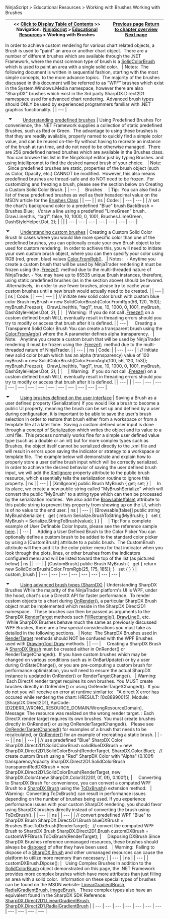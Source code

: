 ﻿
NinjaScript > Educational Resources > Working with Brushes
Working with Brushes

| << [Click to Display Table of Contents](working_with_brushes.md) >> **Navigation:**     [NinjaScript](ninjascript-1.md) > [Educational Resources](educational_resources-1.md) > Working with Brushes | [Previous page](using_sharpdx_for_custom_chart_rendering-1.md) [Return to chapter overview](educational_resources-1.md) [Next page](working_with_chart_object_coordinates-1.md) |
| --- | --- |
In order to achieve custom rendering for various chart related objects, a Brush is used to "paint" an area or another chart object.  There are a number of different brushes which are available through the .NET Framework, where the most common type of brush is a [SolidColorBrush](https://msdn.microsoft.com/en-us/library/system.windows.media.solidcolorbrush(v=vs.110).aspx) which is used to paint an area with a single solid color. 
 
| Notes:  The following document is written in sequential fashion, starting with the most simple concepts, to the more advance topics.  The majority of the brushes discussed in this document will be referred to as "WPF" brushes which exist in the System.Windows.Media namespace, however there are also "SharpDX" brushes which exist in the 3rd party SharpDX.Direct2D1 namespace used for advanced chart rendering.  Advanced brush types should ONLY be used by experienced programmers familiar with .NET graphics functionality. |
| --- |

 
![tog_minus](tog_minus-1.gif)        [Understanding predefined brushes](javascript:HMToggle('toggle','Understandingpredefinedbrushes','Understandingpredefinedbrushes_ICON'))
| Using Predefined Brushes For convenience, the .NET Framework supplies a collection of static predefined Brushes, such as Red or Green.  The advantage to using these brushes is that they are readily available, properly named to quickly find a simple color value, and can be reused on-the-fly without having to recreate an instance of the brush at run time, and do not need to be otherwise managed.  There are 256 predefined named brushes which are available in the Brushes class.  You can browse this list in the NinjaScript editor just by typing Brushes. and using Intelliprompt to find the desired named brush of your choice.      | Note:   Since predefined brushes are static, properties of the brush object (such as Color, Opacity, etc.) CANNOT be modified.  However, this also means predefined brushes are thread-safe and do NOT need to be frozen.  For customizing and freezing a brush, please see the section below on Creating a Custom Solid Color Brush. | | --- |        Brushes       | Tip:  You can also find a list of these predefined brushes as well as their hexadecimal value on the MSDN article for the [Brushes Class](https://msdn.microsoft.com/en-us/library/system.windows.media.brushes(v=vs.110).aspx) | | --- |
| ns | Code: |
| --- | --- |
| // set the chart's background color to a predefined "Blue" brush BackBrush = Brushes.Blue;   //draw a line using a predefined "LimeGreen" brush. Draw.Line(this, "tag1", false, 10, 1000, 0, 1001, Brushes.LimeGreen, DashStyleHelper.Dot, 2); | | |
| --- | --- | --- | --- | --- | --- | --- |

![tog_minus](tog_minus-1.gif)        [Understanding custom brushes](javascript:HMToggle('toggle','Understandingcustombrushes','Understandingcustombrushes_ICON'))
| Creating a Custom Solid Color Brush In cases where you would like more specific color than one of the predefined brushes, you can optionally create your own Brush object to be used for custom rendering.  In order to achieve this, you will need to initiate your own custom brush object, where you can then specify your color using RGB (red, green, blue) values [Color.FromRgb()](https://msdn.microsoft.com/en-us/library/system.windows.media.color.fromrgb(v=vs.110).aspx).      | Notes:   - Anytime you create a custom brush that will be used by NinjaTrader rendering it must be frozen using the .[Freeze()](https://msdn.microsoft.com/en-us/library/ms557735(v=vs.110).aspx)  method due to the multi-threaded nature of NinjaTrader. - You may have up to 65535 unique Brush instances, therefore, using static predefined brushes (as in the section above) should be favored.  Alternatively,  in order to use fewer brushes, please try to cache your custom brushes until a new brush would actually need to be created. | | --- |
| ns | Code: |
| --- | --- |
| // initiate new solid color brush with custom blue color Brush myBrush = new SolidColorBrush(Color.FromRgb(56, 120, 153)); myBrush.Freeze();    Draw.Line(this, "tag1", true, 10, 1000, 0, 1001, myBrush, DashStyleHelper.Dot, 2); | |        | Warning:  If you do not call .[Freeze()](https://msdn.microsoft.com/en-us/library/ms557735(v=vs.110).aspx) on a custom defined brush WILL eventually result in threading errors should you try to modify or access that brush after it is defined. | | --- |        Creating a Transparent Solid Color Brush You can create a transparent brush using the [Color.FromArgb()](https://msdn.microsoft.com/en-us/library/system.windows.media.color.fromargb(v=vs.110).aspx) where the A parameter defines alpha transparency.      | Note:   Anytime you create a custom brush that will be used by NinjaTrader rendering it must be frozen using the .[Freeze()](https://msdn.microsoft.com/en-us/library/ms557735(v=vs.110).aspx)  method due to the multi-threaded nature of NinjaTrader. | | --- |
| ns | Code: |
| --- | --- |
| // initiate new solid color brush which has an alpha (transparency) value of 100 myBrush = new SolidColorBrush(Color.FromArgb(100, 56, 120, 153)); myBrush.Freeze();    Draw.Line(this, "tag1", true, 10, 1000, 0, 1001, myBrush, DashStyleHelper.Dot, 2); | |          | Warning:  If you do not call .[Freeze()](https://msdn.microsoft.com/en-us/library/ms557735(v=vs.110).aspx) on a custom defined brush WILL eventually result in threading errors should you try to modify or access that brush after it is defined. | | --- | |
| --- | --- | --- | --- | --- | --- | --- | --- | --- | --- | --- | --- | --- |

![tog_minus](tog_minus-1.gif)        [Using brushes defined on the user interface](javascript:HMToggle('toggle','Userdefinedbrushes','Userdefinedbrushes_ICON'))
| Saving a Brush as a user defined property (Serialization) If you would like a brush to become a public UI property, meaning the brush can be set up and defined by a user during configuration, it is important to be able to save the user's brush selection in order to restore that brush either from a workspace or from a template file at a later time.  Saving a custom defined user input is done through a concept of [Serialization](https://msdn.microsoft.com/en-us/library/ms233843.aspx) which writes the object and its value to a .xml file.  This process normally works fine for a simple user defined value type (such as a double or an int) but for more complex types such as Brushes, the object itself cannot be serialized directly to the .xml file and will result in errors upon saving the indicator or strategy to a workspace or template file.  The example below will demonstrate and explain how to properly store a user define brush input which will be correctly serialized.     In order to achieve the desired behavior of saving the user defined brush input, we will add the [XmlIgnore](https://msdn.microsoft.com/en-us/library/system.xml.serialization.xmlignoreattribute(v=vs.110).aspx) property attribute to the public brush resource, which essentially tells the serialization routine to ignore this property.
| ns |
| --- |
| [XmlIgnore] public Brush MyBrush { get; set; } |        In its place, we create a new public string called "MyBrushSerialize" which will convert the public "MyBrush" to a string type which can then be processed by the serialization routines.  We also add the [Browsable(false)](https://msdn.microsoft.com/en-us/library/system.componentmodel.browsableattribute(v=vs.110).aspx) attribute to this public string to prevent this property from showing up on the UI, which is of no value to the end user.
| ns |
| --- |
| [Browsable(false)] public string MyBrushSerialize {    get { return Serialize.BrushToString(MyBrush); }    set { MyBrush = Serialize.StringToBrush(value); } } |          | Tip: For a complete example of User Definable Color Inputs, please see the reference sample [here](user_definable_color_inputs-1.md). | | --- |        Adding a User Defined Brush to the Color Picker You can optionally define a custom brush to be added to the standard color picker by using a [CustomBrush] attribute to a public brush.  The CustomBrush attribute will then add it to the color picker menu for that indicator when you look through the plots, lines, or other brushes from the indicators configured menu and will be listed toward the top of the list (as pictured below)
| ns |
| --- |
| [CustomBrush] public Brush MyBrush {     get { return new SolidColorBrush(Color.FromRgb(25, 175, 185)); }     set { } } |      custom_brush |
| --- | --- | --- | --- | --- | --- | --- | --- |

![tog_minus](tog_minus-1.gif)        [Using advanced brush types (SharpDX)](javascript:HMToggle('toggle','AdvancedBrushTypesSharpDX','AdvancedBrushTypesSharpDX_ICON'))
| Understanding SharpDX Brushes While the majority of the NinjaTrader platform's UI is WPF, under the hood, chart's use a DirectX API for faster performance.  To render custom objects to a chart during [OnRender()](onrender-1.md), a particular SharpDX Brush object must be implemented which reside in the SharpDX.Direct2D1 namespace.   These brushes can then be passed as arguments to the SharpDX [RenderTarget](rendertarget-1.md) methods such [FillRectangle()](fillrectangle.md), [DrawLine()](drawline2.md), etc.  While SharpDX Brushes behave much the same as previously discussed WPF Brushes, there are a few special considerations you must take as detailed in the following sections.     | Note:  The SharpDX Brushes used in [RenderTarget](rendertarget-1.md) methods should NOT be confused with the WPF Brushes used with [DrawingTool Draw](drawing-1.md) methods. | | --- |        Creating a SharpDX Brush A [SharpDX Brush](sharpdx_direct2d1_brush-1.md) must be created either in OnRender() or RenderTargetChanged().  If you have custom brushes which may be changed on various conditions such as in OnBarUpdate() or by a user during OnStateChange(), or you are pre-computing a custom brush for performance optimization, you will need to ensure the actual SharpDX instance is updated in OnRender() or RenderTargetChange().     | Warning:  Each DirectX render target requires its own brushes. You MUST create brushes directly in OnRender() or using OnRenderTargetChanged().  If you do not you will receive an error at runtime similar to:    "A direct X error has occured while rendering the chart: HRESULT: [0x88990015], Module: [SharpDX.Direct2D1], ApiCode: [D2DERR_WRONG_RESOURCE_DOMAIN/WrongResourceDomain], Message: The resource was realized on the wrong render target. : Each DirectX render target requires its own brushes. You must create brushes directly in OnRender() or using OnRenderTargetChanged().   Please see [OnRenderTargetChanged()](onrendertargetchanged-1.md) for examples of a brush that needs to be recalculated, or [OnRender()](onrender-1.md) for an example of recreating a static brush. | | --- |
| ns |
| --- |
| // use predefined "Blue" SharpDX Color SharpDX.Direct2D1.SolidColorBrush solidBlueDXBrush = new SharpDX.Direct2D1.SolidColorBrush(RenderTarget, SharpDX.Color.Blue);   // create custom Brush using a "Red" SharpDX Color with "Alpha" (0.100f) transparency/opacity SharpDX.Direct2D1.SolidColorBrush transparentRedDXBrush = new SharpDX.Direct2D1.SolidColorBrush(RenderTarget, new SharpDX.Color4(new SharpDX.Color3(220f, 0f, 0f), 0.100f)); |        Converting to SharpDX Brush For convenience, you can convert a computed WPF Brush to a [SharpDX Brush](sharpdx_direct2d1_brush-1.md) using the [ToDxBrush(](dxextensions_todxbrush-1.md)) extension method.     | Warning:  Converting ToDxBrush() can result in performance issues depending on the number of brushes being used. If you experience performance issues with your custom SharpDX rendering, you should favor using SharpDX brushes directly instead of converting the brush using ToDxBrush(). | | --- |
| ns |
| --- |
| // convert predefined WPF "Blue" to SharpDX Brush SharpDX.Direct2D1.Brush blueDXBrush = Brushes.Blue.ToDxBrush(RenderTarget);   // convert the computed WPF Brush to SharpDX Brush SharpDX.Direct2D1.Brush customDXBrush = customWPFBrush.ToDxBrush(RenderTarget); |        Disposing DXBrush Since SharpDX Brushes reference unmanaged resources, these brushes should always be [disposed](sharpdx_disposebase-1.md) of after they have been used.     | Warning:  Failing to dispose of a [SharpDX Brush](sharpdx_direct2d1_brush-1.md) and other unmanaged resources can cause the platform to utilize more memory than necessary. | | --- |
| ns |
| --- |
| customDXBrush.Dipose(); |      Using Complex Brushes In addition to the [SolidColorBrush](https://msdn.microsoft.com/en-us/library/system.windows.media.solidcolorbrush(v=vs.110).aspx) object demonstrated on this page, the .NET Framework provides more complex brushes which have more attributes than just filling an area with a solid color.  Information on these special types of brushes can be found on the MSDN website: [LinearGradientBrush](https://msdn.microsoft.com/en-us/library/system.windows.media.lineargradientbrush(v=vs.110).aspx), [RadialGradientBrush](https://msdn.microsoft.com/en-us/library/system.windows.media.radialgradientbrush(v=vs.110).aspx), [ImageBrush](https://msdn.microsoft.com/en-us/library/system.windows.media.imagebrush(v=vs.110).aspx).   These complex types also have an equivalent found in the SharpDX SDK Reference: [SharpDX.Direct2D1.LinearGradientBrush](sharpdx_direct2d1_lineargradientbrush-1.md), [SharpDX.Direct2D1.RadialGradientBrush](sharpdx_direct2d1_radialgradientbrush-1.md) |
| --- | --- | --- | --- | --- | --- | --- | --- | --- | --- | --- |
